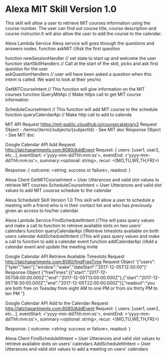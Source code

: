 # Alexa MIT Skill Version 1.0

This skill will allow a user to retrieve MIT courses information using the course number. The user can find out course title, course description and course instructor.It will also allow the user to add the course to the calendar.

Alexa Lambda Service
Alexa service will goes through the questions and answers nodes.
function askMIT 		 //Ask the first question
<p>
function newSessionHandler  	// set state to start up and  welcome the user<br>
function startSkillHandlers 	// Call at the start of the skill, picks and ask first question for the user<br>
askQuestionHandlers    		// user will have been asked a question when this intent is called. We want to look at their yes/no
<p>
GetMITCourseIntent     		// This function will give information on the MIT courses
function QueryMitApi   		// Make https call to get MIT course information

ScheduleCourseIntent   		// This function will add MIT course to the schedule
function queryCalendarApi  	// Make http call to add to calenda


MIT API Request
https://mit-public.cloudhub.io/coursecatalog/v2
Request Object - /terms/{term}/subjects/{subjectId} - See MIT doc
Response Object - See MIT doc

Google Calendar API Add Request
http://latchapartments.com:8080/AddEvent
Request: { users: [user1, user2, etc...], eventStart: <'yyyy-mm-ddThh:mm:ss'>, eventEnd: <'yyyy-mm-ddThh:mm:ss'>, summary:<optional: string>, recur: <[MO,TU,WE,TH,FR]>} 
   
Response: { outcome: <string: success or failure>, readout: <string response> }


Alexa Client
GetMITCourseIntent = User Utterances and valid slot values to retrieve MIT courses
ScheduleCourseIntent = User Utterances and valid slot values to add MIT cousrse schedule to the calendar


Alexa ScheduleIt Skill Version 1.0
This skill will allow a user to schedule a meeting with a friend who is in their contact list and who has previously given an access to his/her calendar. 

Alexa Lambda Service
FindScheduleItIntent   		//This will pass query values and make a call to function to retrieve available slots on two users' calendars
function queryCalendarApi  	//Retrieve timeslots available on both users calendar
AddScheduleItIntent       	//This will pass query values and make a call to function to add a calendar event
function addCalendarApi   	//Add a calendar event and update the meeting invite

Google Calendar API Retrieve Available Timeslots Request
http://latchapartments.com:8080/findFreeTime
Request Object
'{"users":["tyler","lwin"],"window":"wake","dateStart":"2017-12-05T12:30:00"}' 
Response Object
{"freeTimes":[{"start":"2017-12-05T08:00:00.000Z","end":"2017-12-05T13:00:00.000Z"},{"start":"2017-12-05T18:30:00.000Z","end":"2017-12-05T22:00:00.000Z"}],"readout":"you are both free on Tuesday from eight AM to one PM or from six thirty PM to ten PM "}


Google Calendar API Add to the Calendar Request
http://latchapartments.com:8080/AddEvent
Request: { users: [user1, user2, etc...], eventStart: <'yyyy-mm-ddThh:mm:ss'>, eventEnd: <'yyyy-mm-ddThh:mm:ss'>, summary:<optional: string>, recur: <[MO,TU,WE,TH,FR]>} 
   
Response: { outcome: <string: success or failure>, readout: <string response> }


Alexa Client
FindScheduleItIntent = User Utterances and valid slot values to retrieve available slots on users' calendars
AddScheduleItIntent = User Utterances and valid slot values to add a meeting on users' calendars
